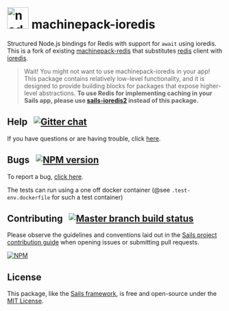 
# <img alt="node-machine logo" title="Node-Machine Project" src="http://node-machine.org/images/machine-anthropomorph-for-white-bg.png" width="50"/> machinepack-ioredis

Structured Node.js bindings for Redis with support for `await` using ioredis. This is a fork of existing [machinepack-redis](https://github.com/sailshq/machinepack-redis) that substitutes [redis](https://www.npmjs.com/package/redis) client with [ioredis](https://www.npmjs.com/package/ioredis).

> Wait!  You might not want to use machinepack-ioredis in your app!  This package contains relatively low-level functionality, and it is designed to provide building blocks for packages that expose higher-level abstractions.  **To use Redis for implementing caching in your Sails app, please use [sails-ioredis2](https://npmjs.com/package/sails-ioredis2) instead of this package.**

## Help &nbsp; [![Gitter chat](https://badges.gitter.im/JoinChat.svg)](https://gitter.im/balderdashy/sails)

If you have questions or are having trouble, click [here](http://sailsjs.com/support).

## Bugs &nbsp; [![NPM version](https://badge.fury.io/js/machinepack-redis.svg)](https://npmjs.com/package/machinepack-ioredis)

To report a bug, [click here](http://sailsjs.com/bugs). 

The tests can run using a one off docker container (@see `.test-env.dockerfile` for such a test container)

## Contributing &nbsp; [![Master branch build status](https://travis-ci.org/visitsb/machinepack-ioredis.svg?branch=master)](https://travis-ci.org/visitsb/machinepack-ioredis)

Please observe the guidelines and conventions laid out in the [Sails project contribution guide](http://sailsjs.com/documentation/contributing) when opening issues or submitting pull requests.

[![NPM](https://nodei.co/npm/machinepack-ioredis.png?downloads=true)](http://npmjs.com/package/machinepack-ioredis)


## License

This package, like the [Sails framework](http://sailsjs.com), is free and open-source under the [MIT License](http://sailsjs.com/license).

